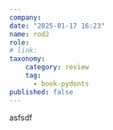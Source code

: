 ```yaml
---
company: 
date: "2025-01-17 16:23"
name: rod2
role: 
# link:
taxonomy:
    category: review
    tag:
      - book-pydonts
published: false
---
```


asfsdf
